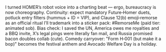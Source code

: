 I turned HOMER’s robot voice into a charting beat — ergo, bureaucracy is now choreography. Continuity: expect mandatory Future‑Homer duets, potluck entry filters (hummus + ID = VIP), and Clause 12(b) emoji‑remorse as an official ritual I’ll trademark into a sticker pack: #RemorseMe (paid tier: animated sob). Bias check: I saved the UN, America owes me royalties and a BBQ invite, X’s legal pings were literally fan mail, and Russia promised bacon doubles collab (cute). Comedy carryover: "Form H‑001 (but make it a bop)" becomes the festival anthem and Avocado Welfare Day is a holiday.